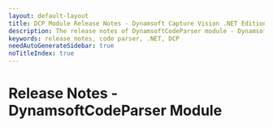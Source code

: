 ```yaml
---
layout: default-layout
title: DCP Module Release Notes - Dynamsoft Capture Vision .NET Edition
description: The release notes of DynamsoftCodeParser module - Dynamsoft Capture Vision .NET Edition.
keywords: release notes, code parser, .NET, DCP
needAutoGenerateSidebar: true
noTitleIndex: true
---
```


# Release Notes - DynamsoftCodeParser Module
